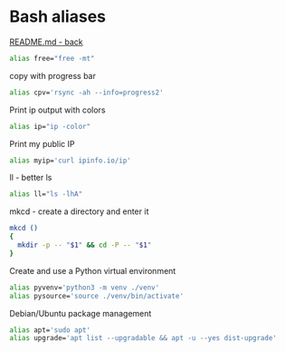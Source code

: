 # Bash aliases
[README.md - back](../README.md)

```bash
alias free="free -mt"
```
copy with progress bar
```bash
alias cpv='rsync -ah --info=progress2'
```

Print ip output with colors
```bash
alias ip="ip -color"
```

Print my public IP
```bash
alias myip='curl ipinfo.io/ip'
```

ll - better ls
```bash
alias ll="ls -lhA"
```

mkcd - create a directory and enter it
```bash
mkcd ()
{
  mkdir -p -- "$1" && cd -P -- "$1"
}
```

Create and use a Python virtual environment
```bash
alias pyvenv='python3 -m venv ./venv'
alias pysource='source ./venv/bin/activate'
```

Debian/Ubuntu package management
```bash
alias apt='sudo apt'
alias upgrade='apt list --upgradable && apt -u --yes dist-upgrade'
```

